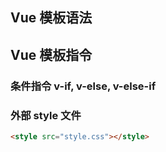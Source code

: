 ## Vue 模板语法

## Vue 模板指令
### 条件指令 v-if, v-else, v-else-if
### 外部 style 文件
```html
<style src="style.css"></style>
```
